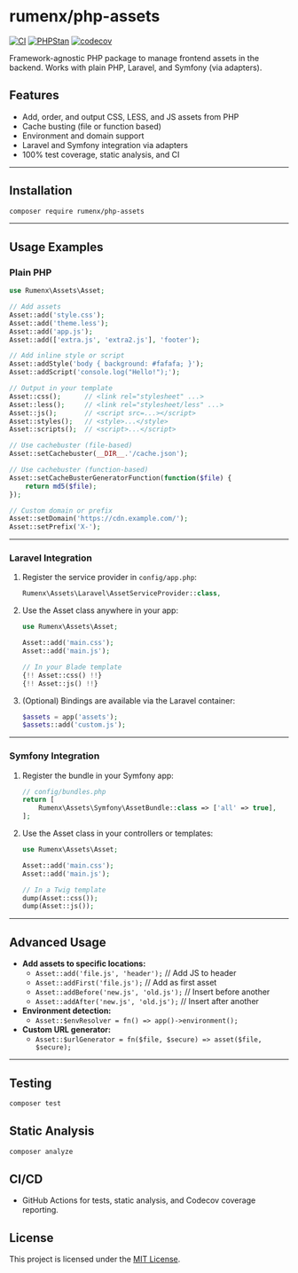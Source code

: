 # rumenx/php-assets

[![CI](https://github.com/RumenDamyanov/php-assets/actions/workflows/ci.yml/badge.svg?branch=master)](https://github.com/RumenDamyanov/php-assets/actions/workflows/ci.yml)
[![PHPStan](https://github.com/RumenDamyanov/php-assets/actions/workflows/phpstan.yml/badge.svg?branch=master)](https://github.com/RumenDamyanov/php-assets/actions/workflows/phpstan.yml)
[![codecov](https://codecov.io/gh/RumenDamyanov/php-assets/branch/master/graph/badge.svg)](https://codecov.io/gh/RumenDamyanov/php-assets)

Framework-agnostic PHP package to manage frontend assets in the backend. Works with plain PHP, Laravel, and Symfony (via adapters).


## Features

- Add, order, and output CSS, LESS, and JS assets from PHP
- Cache busting (file or function based)
- Environment and domain support
- Laravel and Symfony integration via adapters
- 100% test coverage, static analysis, and CI

---

## Installation

```bash
composer require rumenx/php-assets
```

---

## Usage Examples

### Plain PHP

```php
use Rumenx\Assets\Asset;

// Add assets
Asset::add('style.css');
Asset::add('theme.less');
Asset::add('app.js');
Asset::add(['extra.js', 'extra2.js'], 'footer');

// Add inline style or script
Asset::addStyle('body { background: #fafafa; }');
Asset::addScript('console.log("Hello!");');

// Output in your template
Asset::css();      // <link rel="stylesheet" ...>
Asset::less();     // <link rel="stylesheet/less" ...>
Asset::js();       // <script src=...></script>
Asset::styles();   // <style>...</style>
Asset::scripts();  // <script>...</script>

// Use cachebuster (file-based)
Asset::setCachebuster(__DIR__.'/cache.json');

// Use cachebuster (function-based)
Asset::setCacheBusterGeneratorFunction(function($file) {
    return md5($file);
});

// Custom domain or prefix
Asset::setDomain('https://cdn.example.com/');
Asset::setPrefix('X-');
```

---

### Laravel Integration

1. Register the service provider in `config/app.php`:

    ```php
    Rumenx\Assets\Laravel\AssetServiceProvider::class,
    ```

2. Use the Asset class anywhere in your app:

    ```php
    use Rumenx\Assets\Asset;

    Asset::add('main.css');
    Asset::add('main.js');

    // In your Blade template
    {!! Asset::css() !!}
    {!! Asset::js() !!}
    ```

3. (Optional) Bindings are available via the Laravel container:

    ```php
    $assets = app('assets');
    $assets::add('custom.js');
    ```

---

### Symfony Integration

1. Register the bundle in your Symfony app:

    ```php
    // config/bundles.php
    return [
        Rumenx\Assets\Symfony\AssetBundle::class => ['all' => true],
    ];
    ```

2. Use the Asset class in your controllers or templates:

    ```php
    use Rumenx\Assets\Asset;

    Asset::add('main.css');
    Asset::add('main.js');

    // In a Twig template
    dump(Asset::css());
    dump(Asset::js());
    ```

---

## Advanced Usage

- **Add assets to specific locations:**
  - `Asset::add('file.js', 'header');` // Add JS to header
  - `Asset::addFirst('file.js');` // Add as first asset
  - `Asset::addBefore('new.js', 'old.js');` // Insert before another
  - `Asset::addAfter('new.js', 'old.js');` // Insert after another
- **Environment detection:**
  - `Asset::$envResolver = fn() => app()->environment();`
- **Custom URL generator:**
  - `Asset::$urlGenerator = fn($file, $secure) => asset($file, $secure);`

---

## Testing

```bash
composer test
```

## Static Analysis

```bash
composer analyze
```

## CI/CD

- GitHub Actions for tests, static analysis, and Codecov coverage reporting.

## License

This project is licensed under the [MIT License](LICENSE.md).
